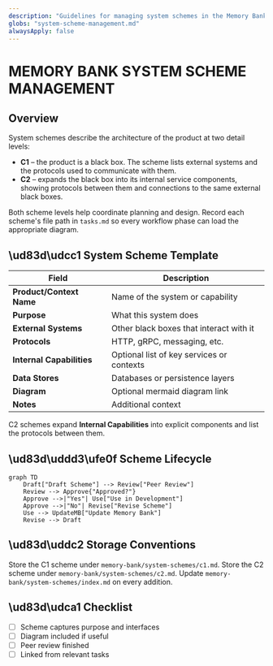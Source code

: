 ```yaml
---
description: "Guidelines for managing system schemes in the Memory Bank"
globs: "system-scheme-management.md"
alwaysApply: false
---
```

# MEMORY BANK SYSTEM SCHEME MANAGEMENT

## Overview
System schemes describe the architecture of the product at two detail levels:

* **C1** – the product is a black box. The scheme lists external systems and the protocols used to communicate with them.
* **C2** – expands the black box into its internal service components, showing protocols between them and connections to the same external black boxes.

Both scheme levels help coordinate planning and design.
Record each scheme's file path in `tasks.md` so every workflow phase can load the appropriate diagram.

## \ud83d\udcc1 System Scheme Template
| Field | Description |
|-------|-------------|
| **Product/Context Name** | Name of the system or capability |
| **Purpose** | What this system does |
| **External Systems** | Other black boxes that interact with it |
| **Protocols** | HTTP, gRPC, messaging, etc. |
| **Internal Capabilities** | Optional list of key services or contexts |
| **Data Stores** | Databases or persistence layers |
| **Diagram** | Optional mermaid diagram link |
| **Notes** | Additional context |

C2 schemes expand **Internal Capabilities** into explicit components and list the protocols between them.

## \ud83d\uddd3\ufe0f Scheme Lifecycle
```mermaid
graph TD
    Draft["Draft Scheme"] --> Review["Peer Review"]
    Review --> Approve{"Approved?"}
    Approve -->|"Yes"| Use["Use in Development"]
    Approve -->|"No"| Revise["Revise Scheme"]
    Use --> UpdateMB["Update Memory Bank"]
    Revise --> Draft
```

## \ud83d\uddc2 Storage Conventions
Store the C1 scheme under `memory-bank/system-schemes/c1.md`.
Store the C2 scheme under `memory-bank/system-schemes/c2.md`.
Update `memory-bank/system-schemes/index.md` on every addition.

## \ud83d\udca1 Checklist
* [ ] Scheme captures purpose and interfaces
* [ ] Diagram included if useful
* [ ] Peer review finished
* [ ] Linked from relevant tasks
